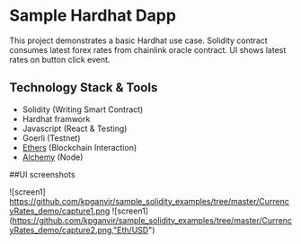 # Sample Hardhat Dapp

This project demonstrates a basic Hardhat use case. 
Solidity contract consumes  latest forex rates from chainlink oracle contract.
UI shows latest rates on button click event.


## Technology Stack & Tools

- Solidity (Writing Smart Contract)
- Hardhat framwork
- Javascript (React & Testing)
- Goerli (Testnet)
- [Ethers](https://docs.ethers.io/v5/) (Blockchain Interaction)
- [Alchemy](https://docs.alchemy.com/docs/interacting-with-a-smart-contract) (Node)


##UI screenshots

![screen1] https://github.com/kpganvir/sample_solidity_examples/tree/master/CurrencyRates_demo/capture1.png
 ![screen1] (https://github.com/kpganvir/sample_solidity_examples/tree/master/CurrencyRates_demo/capture2.png,"Eth/USD")